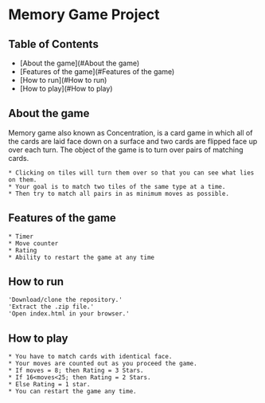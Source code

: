 # Memory Game Project

## Table of Contents

* [About the game](#About the game)
* [Features of the game](#Features of the game)
* [How to run](#How to run)
* [How to play](#How to play)


## About the game

Memory game also known as Concentration, is a card game in which all of the cards are laid face down on a surface and two cards are flipped face up over each turn. The object of the game is to turn over pairs of matching cards.

    * Clicking on tiles will turn them over so that you can see what lies on them.
    * Your goal is to match two tiles of the same type at a time.
    * Then try to match all pairs in as minimum moves as possible.


## Features of the game
    
    * Timer
    * Move counter
    * Rating
    * Ability to restart the game at any time
    
    
## How to run

    'Download/clone the repository.'
    'Extract the .zip file.'
    'Open index.html in your browser.'


## How to play

    * You have to match cards with identical face.
    * Your moves are counted out as you proceed the game.
    * If moves = 8; then Rating = 3 Stars.
    * If 16<moves<25; then Rating = 2 Stars.
    * Else Rating = 1 star.
    * You can restart the game any time.

